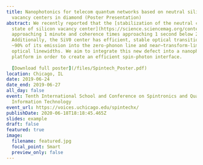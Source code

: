 ```yaml
---
title: Nanophotonics for telecom quantum networks based on neutral silicon
  vacancy centers in diamond (Poster Presentation)
abstract: We recently reported that the [stabilization of the neutral charge
  state of silicon vacancy center](https://science.sciencemag.org/content/361/6397/60.abstract), SiV0, exhibits spin-lattice relaxation times
  approaching 1 minute and coherence times approaching 1 second below 20K.
  Additionally, the SiV0 center has efficient, stable optical transitions with
  ~90% of its emission into the zero-phonon line and near–transform-limited
  optical linewidths. We aim to integrate this new defect into a nanophotonic
  platform in order to create an efficient spin-photon interface.
  
  [Download full poster](/files/Spintech_Poster.pdf)
location: Chicago, IL
date: 2019-06-24
date_end: 2019-06-27
all_day: false
event: Tenth International School and Conference on Spintronics and Quantum
  Information Technology
event_url: https://voices.uchicago.edu/spintechx/
publishDate: 2020-06-18T18:18:45.465Z
slides: example
draft: false
featured: true
image:
  filename: featured.jpg
  focal_point: Smart
  preview_only: false
---
```

